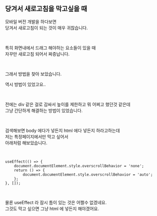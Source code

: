 <h2 data-ke-size="size26">당겨서 새로고침을 막고싶을 때</h2>
<p data-ke-size="size16">모바일 버전 개발을 하다보면<br />당겨서 새로고침이 되는 것이 매우 귀찮습니다.</p>
<p data-ke-size="size16">&nbsp;</p>
<p data-ke-size="size16">특히 화면내에서 드래그 해야하는 요소들이 있을 때<br />자꾸만 새로고침 되어서 짜증납니다.</p>
<p data-ke-size="size16">&nbsp;</p>
<p data-ke-size="size16">그래서 방법을 찾아 보았습니다.</p>
<p data-ke-size="size16">역시 방법이 있었고요..</p>
<p data-ke-size="size16">&nbsp;</p>
<p data-ke-size="size16">전에는 div 같은 걸로 감싸서 높이를 제한하고 뭐 어쩌고 했던것 같은데<br />그냥 간단하게 해결하는 방법이 있었습니다.</p>
<p data-ke-size="size16">&nbsp;</p>
<p data-ke-size="size16">검색해보면 body 에다가 넣든지 html 에다 넣든지 하라고하는데<br />저는 특정페이지에서만 막고 싶어서<br />아래처럼 해보았습니다.</p>
<p data-ke-size="size16">&nbsp;</p>
<pre class="javascript"><code>useEffect(() =&gt; {
    document.documentElement.style.overscrollBehavior = 'none';
    return () =&gt; {
        document.documentElement.style.overscrollBehavior = 'auto';
    };
}, []);</code></pre>
<p data-ke-size="size16">&nbsp;</p>
<p data-ke-size="size16">물론 useEffect 라 잠시 틈이 있는 것은 어쩔수 없겠네요.<br />그것도 막고 싶으면 그냥 html 에 넣든지 해야겠어요.</p>
